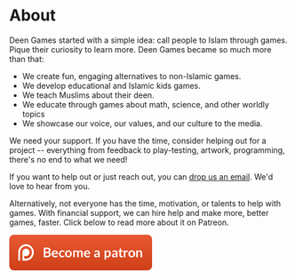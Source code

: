 # About

Deen Games started with a simple idea: call people to Islam through games. Pique their curiosity to learn more. Deen Games became so much more than that:

- We create fun, engaging alternatives to non-Islamic games.
- We develop educational and Islamic kids games.
- We teach Muslims about their deen.
- We educate through games about math, science, and other worldly topics
- We showcase our voice, our values, and our culture to the media.

We need your support. If you have the time, consider helping out for a project -- everything from feedback to play-testing, artwork, programming, there's no end to what we need!

If you want to help out or just reach out, you can [drop us an email](mailto:nightbladecodes@gmail.com). We'd love to hear from you.

Alternatively, not everyone has the time, motivation, or talents to help with games. With financial support, we can hire help and make more, better games, faster. Click below to read more about it on Patreon. 

<a href="https://www.patreon.com/DeenGames"><img src="images/become-a-patron.png" /></a>
